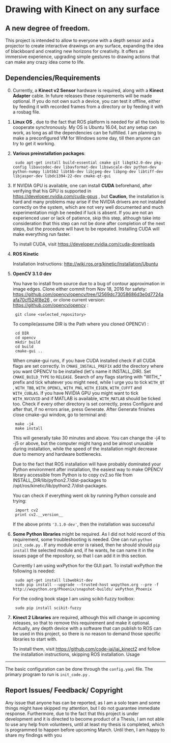 Drawing with Kinect on any surface
==================
A new degree of freedom.
-------
This project is intended to allow to everyone with a depth sensor and a projector to create interactive drawings on any surface, 
expanding the idea of blackboard and creating new horizons for creativity. It offers an immersive experience, 
upgrading simple gestures to drawing actions that can make any crazy idea come to life.

Dependencies/Requirements
----
0. Currently, a **Kinect v2 Sensor** hardware is required, along with a **Kinect Adapter** cable. In future releases these requirements  will be made optional. If you do not own such a device, you can test it offline, either by feeding it with recorded frames from a directory or by feeding it with a rosbag file.

1. **Linux OS** , due to the fact that ROS platform is needed for all the tools to cooperate synchronously. My OS is Ubuntu 16.04, but any setup can work, as long as all the dependencies can be fullfilled. I am planning to make a preconfigured VM for Windows some day, till then anyone can try to get it working. 

0. **Various preinstallation packages**:
		
		sudo apt-get install build-essential cmake git libgtk2.0-dev pkg-config libavcodec-dev libavformat-dev libswscale-dev python-dev python-numpy libtbb2 libtbb-dev libjpeg-dev libpng-dev libtiff-dev libjasper-dev libdc1394-22-dev cmake-qt-gui
1. If NVIDIA GPU is available, one can install **CUDA** beforehand, after verifying that his GPU is supported in https://developer.nvidia.com/cuda-gpus , but **Caution**, the installation is hard and many problems may arise if the NVIDIA drivers are not installed correctly on the system, which are not very well documented and much experimentation migh be needed if luck is absent. 
If you are not an experienced user or lack of patience, skip this step, 
although take into consideration that this step can not be done after completion of the next steps, 
but the procedure will have to be repeated. Installing CUDA will make everything run faster.

	To install CUDA, visit https://developer.nvidia.com/cuda-downloads
2. **ROS Kinetic**

	 Installation Instructions:  http://wiki.ros.org/kinetic/Installation/Ubuntu

3. **OpenCV 3.1.0 dev**

	You have to install  from source due to a bug of contour approximation in image edges.
	Clone either commit from Nov 18, 2016 for safety: https://github.com/opencv/opencv/tree/12569dc73058686d3e0d7724aafa70cf524f8e26 , or clone current version: https://github.com/opencv/opencv :

		git clone <selected_repository>

	To compile(assume DIR is the Path where you cloned OPENCV) :
	
		cd DIR
		cd opencv
		mkdir build
		cd build
		cmake-gui ..
	
	When cmake-gui runs, if you have CUDA installed check if all CUDA flags are set correctly.
	In `CMAKE_INSTALL_PREFIX` add the directory where you want OPENCV to be installed 
	(let's name it INSTALL_DIR). Set 
	`CMAKE_BUILD_TYPE` to `RELEASE`. Search of any flags starting with "WITH_" prefix and tick 
	whatever you might need, while I urge you to tick `WITH_QT` , `WITH_TBB`, `WITH_OPENCL`, `WITH_PNG`,
	`WITH_EIGEN`, `WITH_CUFFT` and `WITH_CUBLAS`. If you have NVIDIA GPU you might want to tick 
	`WITH_NVCUVID` and if MATLAB is available, `WITH_MATLAB` should be ticked too. Check if every other 
	directory is set correctly, press Configure and after that, if no errors arise, press 
	Generate. After Generate finishes close cmake-gui window, go to terminal and:

		make -j4
		make install
	
	This will generally take 30 minutes and above. You can change the -j4 to -j5 or above, but
	the computer might hang and be almost unusable during installation, while the speed of the 
	installation might decrease due to memory and hardware bottlenecks.

	Due to the fact that ROS installation will have probably dominated your Python environment 
	after installation, the easiest way to make OPENCV library accessible from Python is to copy
	cv2.so file from INSTALL_DIR/lib/python2.7/dist-packages to 
	/opt/ros/kinetic/lib/python2.7/dist-packages.

	You can check if everything went ok by running Python console and trying:
		
		import cv2
		print cv2.__version__
	
	If the above prints ` '3.1.0-dev' `, then the installation was successful

4. **Some Python libraries** might be required. As I did not hold record of this requirement, 
some troubleshooting is needed. One can run `python init_code.py` . If any module error is raised, then he should should `pip install` the selected module and, if he wants, he can name it in the issues page of the repository, so that I can add it in this section.

	Currently I am using wxPython for the GUI part. To install wxPython the following is needed:
		
		sudo apt-get install libwebkit-dev		 
		sudo pip install --upgrade --trusted-host wxpython.org --pre -f http://wxpython.org/Phoenix/snapshot-builds/ wxPython_Phoenix 

	For the coding book stage I am using scikit-fuzzy toolbox:


		sudo pip install scikit-fuzzy
		

5. **Kinect 2 Libraries** are required, although this will change in upcoming releases, so that to remove this requirement and make it optional. Actually, any depth device with a software that can publish to ROS can be used in this project, so there is no reason to demand those specific libraries to start with.

	To install them, visit https://github.com/code-iai/iai_kinect2 and follow the installation instructions, skipping ROS installation.
Usage
----

The basic configuration can be done through the `config.yaml` file. The primary program to run is `init_code.py` .

Report Issues/ Feedback/ Copyright
---

Any issue that anyone has can  be reported, as I am a solo team and some things might have skipped my attention, but I do not guarantee immediate response.
Furthermore, due to the fact that this project is under development and it is directed to become product of a Thesis, I am not able to use any help from volunteers, 
until at least my thesis is completed, which is programmed to happen before upcoming March. Until then, I am happy to share my findings with you
